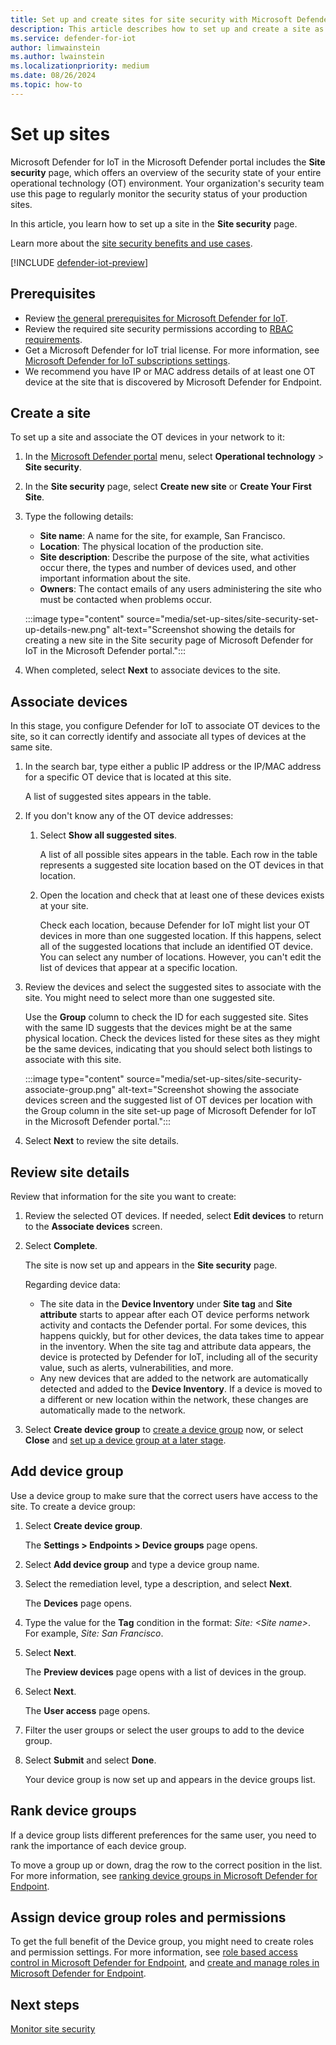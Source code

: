 ```yaml
---
title: Set up and create sites for site security with Microsoft Defender for IoT in the Defender portal
description: This article describes how to set up and create a site as part of the site security feature included in Microsoft Defender for IoT in the Microsoft Defender portal.
ms.service: defender-for-iot
author: limwainstein
ms.author: lwainstein
ms.localizationpriority: medium
ms.date: 08/26/2024
ms.topic: how-to
---
```


# Set up sites

Microsoft Defender for IoT in the Microsoft Defender portal includes the **Site security** page, which offers an overview of the security state of your entire operational technology (OT) environment. Your organization's security team use this page to regularly monitor the security status of your production sites.

In this article, you learn how to set up a site in the **Site security** page.

Learn more about the [site security benefits and use cases](site-security-overview.md).

[!INCLUDE [defender-iot-preview](../includes//defender-for-iot-defender-public-preview.md)]

## Prerequisites

- Review [the general prerequisites for Microsoft Defender for IoT](prerequisites.md).
- Review the required site security permissions according to [RBAC requirements](set-up-rbac.md).
- Get a Microsoft Defender for IoT trial license. For more information, see [Microsoft Defender for IoT subscriptions settings](get-started.md).
- We recommend you have IP or MAC address details of at least one OT device at the site that is discovered by Microsoft Defender for Endpoint.

## Create a site

To set up a site and associate the OT devices in your network to it:

1. In the [Microsoft Defender portal](https://security.microsoft.com/machines) menu, select **Operational technology** > **Site security**.
1. In the **Site security** page, select **Create new site** or **Create Your First Site**.
1. Type the following details:

    - **Site name**: A name for the site, for example, San Francisco.
    - **Location**: The physical location of the production site.
    - **Site description**: Describe the purpose of the site, what activities occur there, the types and number of devices used, and other important information about the site.
    - **Owners**: The contact emails of any users administering the site who must be contacted when problems occur.

    :::image type="content" source="media/set-up-sites/site-security-set-up-details-new.png" alt-text="Screenshot showing the details for creating a new site in the Site security page of Microsoft Defender for IoT in the Microsoft Defender portal.":::

1. When completed, select **Next** to associate devices to the site.

## Associate devices

In this stage, you configure Defender for IoT to associate OT devices to the site, so it can correctly identify and associate all types of devices at the same site.

1. In the search bar, type either a public IP address or the IP/MAC address for a specific OT device that is located at this site.

    A list of suggested sites appears in the table.

1. If you don't know any of the OT device addresses:

    1. Select **Show all suggested sites**.

        A list of all possible sites appears in the table. Each row in the table represents a suggested site location based on the OT devices in that location.

    1. Open the location and check that at least one of these devices exists at your site.

        Check each location, because Defender for IoT might list your OT devices in more than one suggested location. If this happens, select all of the suggested locations that include an identified OT device. You can select any number of locations. However, you can't edit the list of devices that appear at a specific location.

1. Review the devices and select the suggested sites to associate with the site. You might need to select more than one suggested site.

    Use the **Group** column to check the ID for each suggested site. Sites with the same ID suggests that the devices might be at the same physical location. Check the devices listed for these sites as they might be the same devices, indicating that you should select both listings to associate with this site.

    :::image type="content" source="media/set-up-sites/site-security-associate-group.png" alt-text="Screenshot showing the associate devices screen and the suggested list of OT devices per location with the Group column in the site set-up page of Microsoft Defender for IoT in the Microsoft Defender portal.":::

1. Select **Next** to review the site details.

## Review site details

Review that information for the site you want to create:

1. Review the selected OT devices. If needed, select **Edit devices** to return to the **Associate devices** screen.
1. Select **Complete**.

    The site is now set up and appears in the **Site security** page.

    Regarding device data:

    - The site data in the **Device Inventory** under **Site tag** and **Site attribute** starts to appear after each OT device performs network activity and contacts the Defender portal. For some devices, this happens quickly, but for other devices, the data takes time to appear in the inventory. When the site tag and attribute data appears, the device is protected by Defender for IoT, including all of the security value, such as alerts, vulnerabilities, and more.
    - Any new devices that are added to the network are automatically detected and added to the **Device Inventory**. If a device is moved to a different or new location within the network, these changes are automatically made to the network.

1. Select **Create device group** to [create a device group](#add-device-group) now, or select **Close** and [set up a device group at a later stage](/defender-endpoint/machine-groups).

## Add device group

Use a device group to make sure that the correct users have access to the site. To create a device group:

1. Select **Create device group**.

    The **Settings > Endpoints > Device groups** page opens.

1. Select **Add device group** and type a device group name.
1. Select the remediation level, type a description, and select **Next**.

    The **Devices** page opens.

1. Type the value for the **Tag** condition in the format: *Site: \<Site name\>*. For example, *Site: San Francisco*.
1. Select **Next**.

    The **Preview devices** page opens with a list of devices in the group.

1. Select **Next**.

    The **User access** page opens.

1. Filter the user groups or select the user groups to add to the device group.
1. Select **Submit** and select **Done**.

    Your device group is now set up and appears in the device groups list.

## Rank device groups

If a device group lists different preferences for the same user, you need to rank the importance of each device group.

To move a group up or down, drag the row to the correct position in the list. For more information, see [ranking device groups in Microsoft Defender for Endpoint](/defender-endpoint/machine-groups).

## Assign device group roles and permissions

To get the full benefit of the Device group, you might need to create roles and permission settings. For more information, see [role based access control in Microsoft Defender for Endpoint](/defender-endpoint/rbac), and [create and manage roles in Microsoft Defender for Endpoint](/defender-endpoint/user-roles).

## Next steps

[Monitor site security](monitor-site-security.md)